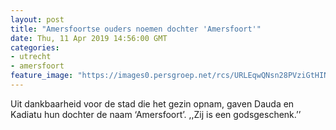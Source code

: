 ```yaml
---
layout: post
title: "Amersfoortse ouders noemen dochter 'Amersfoort'"
date: Thu, 11 Apr 2019 14:56:00 GMT
categories: 
- utrecht 
- amersfoort 
feature_image: "https://images0.persgroep.net/rcs/URLEqwQNsn28PVziGtHINHelnvE/diocontent/145313939/_fitwidth/400/?appId=21791a8992982cd8da851550a453bd7f&quality=0.7"
---
```


Uit dankbaarheid voor de stad die het gezin opnam, gaven Dauda en Kadiatu hun dochter de naam ‘Amersfoort’. ,,Zij is een godsgeschenk.’’
